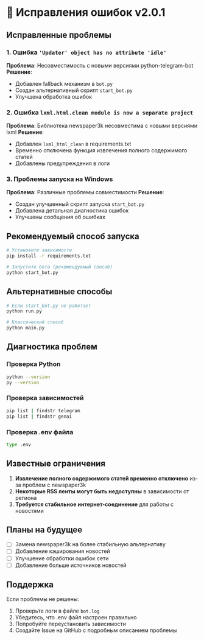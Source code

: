 # 🐛 Исправления ошибок v2.0.1

## Исправленные проблемы

### 1. Ошибка `'Updater' object has no attribute 'idle'`
**Проблема**: Несовместимость с новыми версиями python-telegram-bot
**Решение**: 
- Добавлен fallback механизм в `bot.py`
- Создан альтернативный скрипт `start_bot.py`
- Улучшена обработка ошибок

### 2. Ошибка `lxml.html.clean module is now a separate project`
**Проблема**: Библиотека newspaper3k несовместима с новыми версиями lxml
**Решение**:
- Добавлен `lxml_html_clean` в requirements.txt
- Временно отключена функция извлечения полного содержимого статей
- Добавлены предупреждения в логи

### 3. Проблемы запуска на Windows
**Проблема**: Различные проблемы совместимости
**Решение**:
- Создан улучшенный скрипт запуска `start_bot.py`
- Добавлена детальная диагностика ошибок
- Улучшены сообщения об ошибках

## Рекомендуемый способ запуска

```bash
# Установите зависимости
pip install -r requirements.txt

# Запустите бота (рекомендуемый способ)
python start_bot.py
```

## Альтернативные способы

```bash
# Если start_bot.py не работает
python run.py

# Классический способ
python main.py
```

## Диагностика проблем

### Проверка Python
```bash
python --version
py --version
```

### Проверка зависимостей
```bash
pip list | findstr telegram
pip list | findstr genai
```

### Проверка .env файла
```bash
type .env
```

## Известные ограничения

1. **Извлечение полного содержимого статей временно отключено** из-за проблем с newspaper3k
2. **Некоторые RSS ленты могут быть недоступны** в зависимости от региона
3. **Требуется стабильное интернет-соединение** для работы с новостями

## Планы на будущее

- [ ] Замена newspaper3k на более стабильную альтернативу
- [ ] Добавление кэширования новостей
- [ ] Улучшение обработки ошибок сети
- [ ] Добавление больше источников новостей

## Поддержка

Если проблемы не решены:
1. Проверьте логи в файле `bot.log`
2. Убедитесь, что .env файл настроен правильно
3. Попробуйте переустановить зависимости
4. Создайте Issue на GitHub с подробным описанием проблемы
